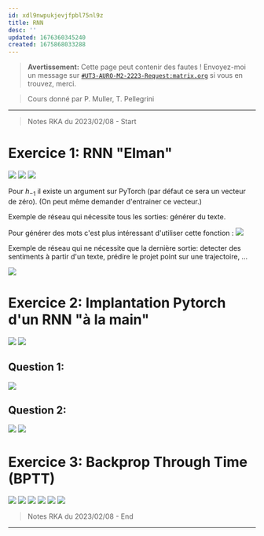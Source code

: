 ```yaml
---
id: xdl9nwpukjevjfpbl75nl9z
title: RNN
desc: ''
updated: 1676360345240
created: 1675868033288
---
```


> **Avertissement:**
Cette page peut contenir des fautes ! Envoyez-moi un message sur [`#UT3-AURO-M2-2223-Request:matrix.org`](https://matrix.to/#/#UT3-AURO-M2-2223-Request:matrix.org) si vous en trouvez, merci.

> Cours donné par P. Muller, T. Pellegrini

---

> Notes RKA du 2023/02/08 - Start

# Exercice 1: RNN "Elman"

![](/assets/images/B3.AA.TD3.RNN.Sujet-Ex-01.png)
![](/assets/images/B3.AA.TD3.RNN.BB20230208-01.png)
![](/assets/images/B3.AA.TD3.RNN.BB20230208-02.png)

Pour $h_{-1}$ il existe un argument sur PyTorch (par défaut ce sera un vecteur de zéro).  (On peut même demander d'entrainer ce vecteur.)

Exemple de réseau qui nécessite tous les sorties: générer du texte.

Pour générer des mots c'est plus intéressant d'utiliser cette fonction :
![](/assets/images/B3.AA.TD3.RNN.BB20230208-03.png)

Exemple de réseau qui ne nécessite que la dernière sortie: detecter des sentiments à partir d'un texte, prédire le projet point sur une trajectoire, ...

![](/assets/images/B3.AA.TD3.RNN.BB20230208-04.png)



# Exercice 2: Implantation Pytorch d'un RNN "à la main"

![](/assets/images/B3.AA.TD3.RNN.Sujet-Ex-02-01.png)
![](/assets/images/B3.AA.TD3.RNN.Sujet-Ex-02-02.png)

## Question 1:
![](/assets/images/B3.AA.TD3.RNN.Sujet-Ex-02-03.png)

## Question 2:
![](/assets/images/B3.AA.TD3.RNN.Sujet-Ex-02-04.png)
![](/assets/images/B3.AA.TD3.RNN.Sujet-Ex-02-05.png)


# Exercice 3: Backprop Through Time (BPTT)
![](/assets/images/B3.AA.TD3.RNN.Sujet-Ex-03.png)
![](/assets/images/B3.AA.TD3.RNN.BB20230208-05.png)
![](/assets/images/B3.AA.TD3.RNN.BB20230208-06.png)
![](/assets/images/B3.AA.TD3.RNN.BB20230208-07.png)
![](/assets/images/B3.AA.TD3.RNN.BB20230208-08.png)
![](/assets/images/B3.AA.TD3.RNN.BB20230208-09.png)




> Notes RKA du 2023/02/08 - End

---